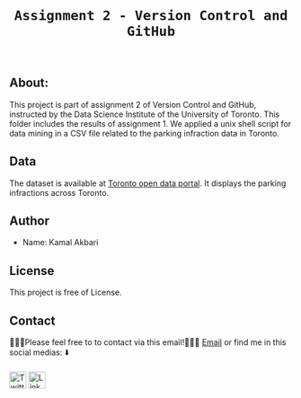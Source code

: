 # <div align="center">`Assignment 2 - Version Control and GitHub`
  
<br/>

 
 
## About:
  
<p align="justify"> 

This project is part of assignment 2 of Version Control and GitHub, instructed by the Data Science Institute of the University of Toronto. This folder includes the results of assignment 1. We applied a unix shell script for data mining in a CSV file related to the parking infraction data in Toronto. </p>
  
####



## Data

The dataset is available at [Toronto open data portal](https://open.toronto.ca/). It displays the parking infractions across Toronto.



## Author
- Name: Kamal Akbari

## License

This project is free of License.
  

####  
  ## Contact

👨🏻‍💻Please feel free to to contact via this email!💁🏻‍♂️ [Email](kamalakbari77@gmail.com) or find me in this social medias: :arrow_down:

####


<a href="https://twitter.com/kamalakbari7"><img src="https://github.com/kamalakbari7/kamalakbari7/blob/main/images/twitter.png" alt="Twitter" width="30"></a>
<a href="https://www.linkedin.com/in/kamalakbari/" target="_blank"><img src="https://github.com/kamalakbari7/kamalakbari7/blob/main/images/linkedin.png" alt="LinkedIn" width="30"></a>